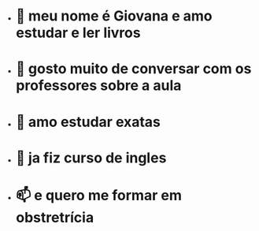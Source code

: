 - # 👋 meu nome é Giovana e amo estudar e ler livros
- # 👀 gosto muito de conversar com os professores sobre a aula 
- # 🌱 amo estudar exatas 
- # 💞️ ja fiz curso de ingles 
- # 📫 e quero me formar em obstretrícia 

<!---
giovanaluu/giovanaluu is a ✨ special ✨ repository because its `README.md` (this file) appears on your GitHub profile.
You can click the Preview link to take a look at your changes.
--->
